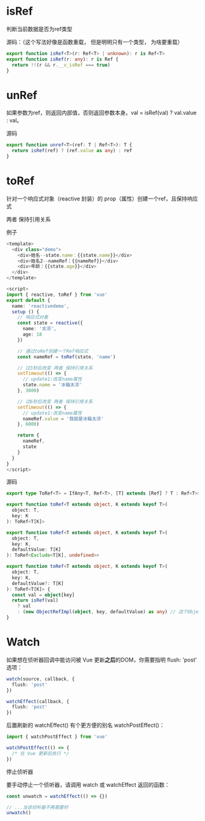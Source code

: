 # isRef

判断当前数据是否为ref类型

源码：（这个写法好像是函数重载， 但是明明只有一个类型， 为啥要重载）

```TypeScript
export function isRef<T>(r: Ref<T> | unknown): r is Ref<T> 
export function isRef(r: any): r is Ref {
  return !!(r && r.__v_isRef === true)
}
```

# unRef

如果参数为ref，则返回内部值，否则返回参数本身。val = isRef(val) ? val.value : val。

源码

```TypeScript
export function unref<T>(ref: T | Ref<T>): T {
  return isRef(ref) ? (ref.value as any) : ref
}
```

# toRef

针对一个响应式对象（reactive 封装）的 prop（属性）创建一个ref，且保持响应式

两者 保持引用关系

例子

```TypeScript
<template>
  <div class="demo">
    <div>姓名--state.name：{{state.name}}</div>
    <div>姓名2--nameRef：{{nameRef}}</div>
    <div>年龄：{{state.age}}</div>
  </div>
</template>

<script>
import { reactive, toRef } from 'vue'
export default {
  name: 'reactivedemo',
  setup () {
    // 响应式对象
    const state = reactive({
      name: '太凉',
      age: 18
    })

    // 通过toRef创建一个Ref响应式
    const nameRef = toRef(state, 'name')

    // 过3秒后改变 两者 保持引用关系 
    setTimeout(() => {
      // update1:改变name属性
      state.name = '冰箱太凉'
    }, 3000)

    // 过6秒后改变 两者 保持引用关系 
    setTimeout(() => {
      // update1:改变name属性
      nameRef.value = '我就是冰箱太凉'
    }, 6000)

    return {
      nameRef,
      state
    }
  }
}
</script>
```

源码

```TypeScript
export type ToRef<T> = IfAny<T, Ref<T>, [T] extends [Ref] ? T : Ref<T>>

export function toRef<T extends object, K extends keyof T>(
  object: T,
  key: K
): ToRef<T[K]>

export function toRef<T extends object, K extends keyof T>(
  object: T,
  key: K,
  defaultValue: T[K]
): ToRef<Exclude<T[K], undefined>>

export function toRef<T extends object, K extends keyof T>(
  object: T,
  key: K,
  defaultValue?: T[K]
): ToRef<T[K]> {
  const val = object[key]
  return isRef(val)
    ? val
    : (new ObjectRefImpl(object, key, defaultValue) as any) // 这个ObjectRefImpl 就是设置一下set和get。 触发原对象的set和get。
}
```

# Watch

如果想在侦听器回调中能访问被 Vue 更新**之后**的DOM，你需要指明 flush: 'post' 选项：

```TypeScript
watch(source, callback, {
  flush: 'post'
})

watchEffect(callback, {
  flush: 'post'
})
```

后置刷新的 watchEffect() 有个更方便的别名 watchPostEffect()：

```TypeScript
import { watchPostEffect } from 'vue'

watchPostEffect(() => {
  /* 在 Vue 更新后执行 */
})
```

停止侦听器

要手动停止一个侦听器，请调用 watch 或 watchEffect 返回的函数：

```TypeScript
const unwatch = watchEffect(() => {})

// ...当该侦听器不再需要时
unwatch()
```
